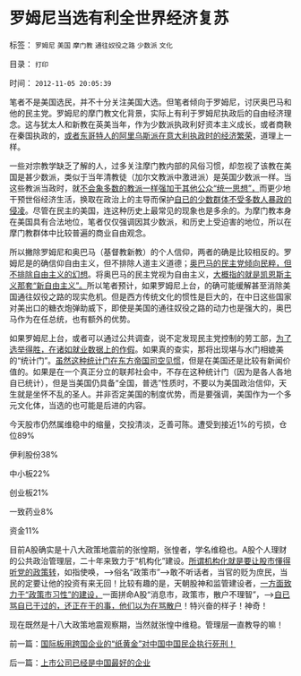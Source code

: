 # 罗姆尼当选有利全世界经济复苏

标签： `罗姆尼` `美国` `摩门教` `通往奴役之路` `少数派` `文化` 

目录： `打印`

时间： `2012-11-05 20:05:39`

笔者不是美国选民，并不十分关注美国大选。但笔者倾向于罗姆尼，讨厌奥巴马和他的民主党。罗姆尼的摩门教文化背景，实际上有利于罗姆尼执政后的自由经济理念。这与犹太人和新教在英美当年，作为少数派执政利好资本主义成长，或者商鞅在秦国执政的，[或者东哥特人的阿里乌斯派在意大利执政时的经济繁荣](../../../2010/12/14/“神圣罗马帝国”的意大利高度繁荣.md)，道理上一样。

一些对宗教学缺乏了解的人，过多关注摩门教内部的风俗习惯，却忽视了该教在美国是甚少数派，类似于当年清教徒（加尔文教派中激进派）是英国少数派一样。当这些教派当政时，就[不会象多数的教派一样强加于其他公众“统一思想”，](../../../2009/12/16/统一思想的必要性.md)而更少地干预世俗经济生活，换取在政治上的主导而保护[自已的少数群体不受多数人暴政的侵凌](../../../2011/8/27/基督教的反犹主义和马克思主义.md)。尽管在民主的美国，连这种历史上最常见的现象也是多余的。为摩门教本身在美国具有合法地位，笔者仅仅强调因其少数派，和历史上受迫害的地位，所以在摩门教群体中比较普遍的商业自由观念。

所以撇除罗姆尼和奥巴马（基督教新教）的个人信仰，两者的确是比较相反的。罗姆尼是的确信仰自由主义，但不排除人道主义道德；[奥巴马的民主党倾向民粹，但不排除自由主义的幻想](../../../2011/10/10/奥巴马的阶级斗争和美国敢说“不”的刁民.md)。将奥巴马的民主党视为自由主义，[大概指的就是凯恩斯主义那套“新自由主义”。](../../../2011/12/10/道德经济学的“公平与效率”和亚当斯密的“自由精神”.md)所以笔者预计，如果罗姆尼上台，的确可能缓解甚至消除美国通往奴役之路的现实危机。但是西方传统文化的惯性是巨大的，在中日这些国家对美出口的糖衣炮弹助威下，即使是美国的通往奴役之路的动力也是强大的，奥巴马作为在任总统，也有额外的优势。

如果罗姆尼上台，或者可以通过公共调查，说不定发现民主党控制的劳工部，[为了选举得胜，在诸如就业数据上的作假](../../../2012/9/10/共和党的金本位，奥巴马的就业报告.md)。如果真的查实，那将出现堪与水门相媲美的“统计门”。[虽然这种统计门在东方帝国司空见惯](../../../2011/12/30/公有制数字追求面子，民主数字臭扁领导.md)，但是在美国还是比较有新闻价值的。如果是在一个真正分立的联邦社会中，不存在这种统计门（因为是各人各地自已统计），但是当美国仍具备“全国，普选”性质时，不要以为美国政治信仰，天生就是坐怀不乱的圣人。并非否定美国的制度优势，而是要强调，美国作为一个多元文化体，当选的也可能是后进的内容。

今天股市仍然属维稳中的缩量，交投清淡，乏善可陈。遭受到接近1%的亏损，仓位89%

伊利股份38%

中小板22%

创业板21%

一致药业8%

资金11%

目前A股确实是十八大政策地震前的张惶期，张惶者，学名维稳也。A股个人理财的公共政治管理层，二十年来致力于“机构化”建设。[所谓机构化就是要让股市懂得听党的政策转](../../../2012/10/17/A股的根本矛盾是长子继承权和市场经济的矛盾.md)，如指使唤，——>俗名“政策市”——>敢不听话者，当官的贬为庶民，当民的定要让他的投资有来无回！比较有趣的是，天朝股神和监管建设者，[一方面致力于“政策市习性”的建设，](../../../2012/7/16/如果公有制是低效益的，证监会的政策就在制造漫漫熊市.md)一面拼命A股“消息市，政策市，散户不理智”，——>[自已骂自已干过的，还正在干的事，他们以为在骂散户](../../../2011/6/20/管理层应反思为“A股机构化”而妖魔化散户.md)！特兴奋的样子！神奇！

现在既然是十八大政策地震观察期，当然就张惶中维稳。管理层一直教导的嘛！



前一篇：[国际板用跨国企业的“纸黄金”对中国中国民企执行死刑！](../../../2012/11/5/国际板用跨国企业的“纸黄金”对中国中国民企执行死刑！.md)

后一篇：[上市公司已经是中国最好的企业](../../../2012/11/7/上市公司已经是中国最好的企业.md)
